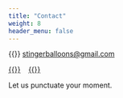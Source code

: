 ```yaml
---
title: "Contact"
weight: 8 
header_menu: false
---
```


{{<icon class="fa fa-envelope">}}&nbsp;[stingerballoons@gmail.com](mailto:stingerballoons@gmail.com)

[{{<icon class="fa fa-instagram">}}](https://instagram.com/stingerballoons)&nbsp;&nbsp;&nbsp;&nbsp;[{{<icon class="fa fa-facebook">}}](https://facebook.com/stingerballoons)

Let us punctuate your moment.
